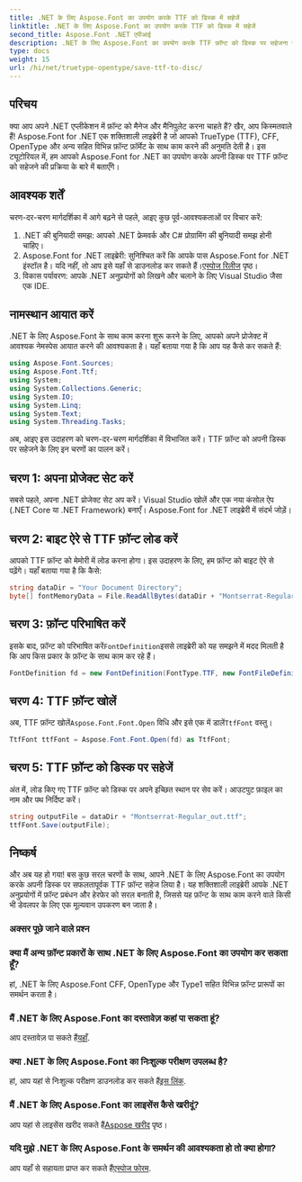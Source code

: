 ```yaml
---
title: .NET के लिए Aspose.Font का उपयोग करके TTF को डिस्क में सहेजें
linktitle: .NET के लिए Aspose.Font का उपयोग करके TTF को डिस्क में सहेजें
second_title: Aspose.Font .NET एपीआई
description: .NET के लिए Aspose.Font का उपयोग करके TTF फ़ॉन्ट को डिस्क पर सहेजना सीखें। अपने .NET अनुप्रयोगों में सहज फ़ॉन्ट प्रबंधन के लिए हमारे चरण-दर-चरण मार्गदर्शिका का पालन करें।
type: docs
weight: 15
url: /hi/net/truetype-opentype/save-ttf-to-disc/
---
```

## परिचय
क्या आप अपने .NET एप्लीकेशन में फ़ॉन्ट को मैनेज और मैनिपुलेट करना चाहते हैं? खैर, आप किस्मतवाले हैं! Aspose.Font for .NET एक शक्तिशाली लाइब्रेरी है जो आपको TrueType (TTF), CFF, OpenType और अन्य सहित विभिन्न फ़ॉन्ट फ़ॉर्मेट के साथ काम करने की अनुमति देती है। इस ट्यूटोरियल में, हम आपको Aspose.Font for .NET का उपयोग करके अपनी डिस्क पर TTF फ़ॉन्ट को सहेजने की प्रक्रिया के बारे में बताएँगे।
## आवश्यक शर्तें
चरण-दर-चरण मार्गदर्शिका में आगे बढ़ने से पहले, आइए कुछ पूर्व-आवश्यकताओं पर विचार करें:
1. .NET की बुनियादी समझ: आपको .NET फ्रेमवर्क और C# प्रोग्रामिंग की बुनियादी समझ होनी चाहिए।
2.  Aspose.Font for .NET लाइब्रेरी: सुनिश्चित करें कि आपके पास Aspose.Font for .NET इंस्टॉल है। यदि नहीं, तो आप इसे यहाँ से डाउनलोड कर सकते हैं।[एस्पोज रिलीज](https://releases.aspose.com/font/net/) पृष्ठ।
3. विकास पर्यावरण: आपके .NET अनुप्रयोगों को लिखने और चलाने के लिए Visual Studio जैसा एक IDE.
## नामस्थान आयात करें
.NET के लिए Aspose.Font के साथ काम करना शुरू करने के लिए, आपको अपने प्रोजेक्ट में आवश्यक नेमस्पेस आयात करने की आवश्यकता है। यहाँ बताया गया है कि आप यह कैसे कर सकते हैं:
```csharp
using Aspose.Font.Sources;
using Aspose.Font.Ttf;
using System;
using System.Collections.Generic;
using System.IO;
using System.Linq;
using System.Text;
using System.Threading.Tasks;
```
अब, आइए इस उदाहरण को चरण-दर-चरण मार्गदर्शिका में विभाजित करें। TTF फ़ॉन्ट को अपनी डिस्क पर सहेजने के लिए इन चरणों का पालन करें।
## चरण 1: अपना प्रोजेक्ट सेट करें
सबसे पहले, अपना .NET प्रोजेक्ट सेट अप करें। Visual Studio खोलें और एक नया कंसोल ऐप (.NET Core या .NET Framework) बनाएँ। Aspose.Font for .NET लाइब्रेरी में संदर्भ जोड़ें।
## चरण 2: बाइट ऐरे से TTF फ़ॉन्ट लोड करें
आपको TTF फ़ॉन्ट को मेमोरी में लोड करना होगा। इस उदाहरण के लिए, हम फ़ॉन्ट को बाइट ऐरे से पढ़ेंगे। यहाँ बताया गया है कि कैसे:
```csharp
string dataDir = "Your Document Directory";
byte[] fontMemoryData = File.ReadAllBytes(dataDir + "Montserrat-Regular.ttf");
```
## चरण 3: फ़ॉन्ट परिभाषित करें
 इसके बाद, फ़ॉन्ट को परिभाषित करें`FontDefinition`इससे लाइब्रेरी को यह समझने में मदद मिलती है कि आप किस प्रकार के फ़ॉन्ट के साथ काम कर रहे हैं।
```csharp
FontDefinition fd = new FontDefinition(FontType.TTF, new FontFileDefinition("ttf", new ByteContentStreamSource(fontMemoryData)));
```
## चरण 4: TTF फ़ॉन्ट खोलें
 अब, TTF फ़ॉन्ट खोलें`Aspose.Font.Font.Open` विधि और इसे एक में डालें`TtfFont` वस्तु।
```csharp
TtfFont ttfFont = Aspose.Font.Font.Open(fd) as TtfFont;
```
## चरण 5: TTF फ़ॉन्ट को डिस्क पर सहेजें
अंत में, लोड किए गए TTF फ़ॉन्ट को डिस्क पर अपने इच्छित स्थान पर सेव करें। आउटपुट फ़ाइल का नाम और पथ निर्दिष्ट करें।
```csharp
string outputFile = dataDir + "Montserrat-Regular_out.ttf";
ttfFont.Save(outputFile);
```

## निष्कर्ष
और अब यह हो गया! बस कुछ सरल चरणों के साथ, आपने .NET के लिए Aspose.Font का उपयोग करके अपनी डिस्क पर सफलतापूर्वक TTF फ़ॉन्ट सहेज लिया है। यह शक्तिशाली लाइब्रेरी आपके .NET अनुप्रयोगों में फ़ॉन्ट प्रबंधन और हेरफेर को सरल बनाती है, जिससे यह फ़ॉन्ट के साथ काम करने वाले किसी भी डेवलपर के लिए एक मूल्यवान उपकरण बन जाता है।
### अक्सर पूछे जाने वाले प्रश्न
### क्या मैं अन्य फ़ॉन्ट प्रकारों के साथ .NET के लिए Aspose.Font का उपयोग कर सकता हूँ?
हां, .NET के लिए Aspose.Font CFF, OpenType और Type1 सहित विभिन्न फ़ॉन्ट प्रारूपों का समर्थन करता है।
### मैं .NET के लिए Aspose.Font का दस्तावेज़ कहां पा सकता हूं?
 आप दस्तावेज़ पा सकते हैं[यहाँ](https://reference.aspose.com/font/net/).
### क्या .NET के लिए Aspose.Font का निःशुल्क परीक्षण उपलब्ध है?
 हां, आप यहां से निःशुल्क परीक्षण डाउनलोड कर सकते हैं[इस लिंक](https://releases.aspose.com/).
### मैं .NET के लिए Aspose.Font का लाइसेंस कैसे खरीदूं?
 आप यहां से लाइसेंस खरीद सकते हैं[Aspose खरीद](https://purchase.aspose.com/buy) पृष्ठ।
### यदि मुझे .NET के लिए Aspose.Font के समर्थन की आवश्यकता हो तो क्या होगा?
 आप यहाँ से सहायता प्राप्त कर सकते हैं[एस्पोज फोरम](https://forum.aspose.com/c/font/41).